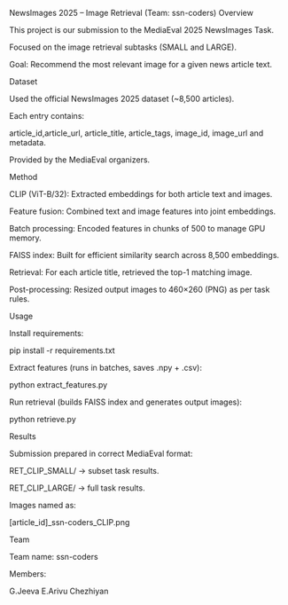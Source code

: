 NewsImages 2025 – Image Retrieval (Team: ssn-coders) Overview

This project is our submission to the MediaEval 2025 NewsImages Task.

Focused on the image retrieval subtasks (SMALL and LARGE).

Goal: Recommend the most relevant image for a given news article text.

Dataset

Used the official NewsImages 2025 dataset (~8,500 articles).

Each entry contains:

article_id,article_url, article_title, article_tags, image_id, image_url and metadata.

Provided by the MediaEval organizers.

Method

CLIP (ViT-B/32): Extracted embeddings for both article text and images.

Feature fusion: Combined text and image features into joint embeddings.

Batch processing: Encoded features in chunks of 500 to manage GPU memory.

FAISS index: Built for efficient similarity search across 8,500 embeddings.

Retrieval: For each article title, retrieved the top-1 matching image.

Post-processing: Resized output images to 460×260 (PNG) as per task rules.

Usage

Install requirements:

pip install -r requirements.txt

Extract features (runs in batches, saves .npy + .csv):

python extract_features.py

Run retrieval (builds FAISS index and generates output images):

python retrieve.py

Results

Submission prepared in correct MediaEval format:

RET_CLIP_SMALL/ → subset task results.

RET_CLIP_LARGE/ → full task results.

Images named as:

[article_id]_ssn-coders_CLIP.png

Team

Team name: ssn-coders

Members:

G.Jeeva E.Arivu Chezhiyan
